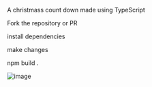 A christmass count down made using TypeScript




Fork the repository or PR

install dependencies 

make changes

 npm build .

![image](https://github.com/user-attachments/assets/d7a00f3e-1fc2-40cf-9308-4ae2462279dc)

